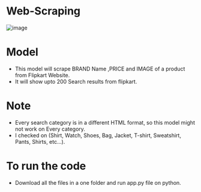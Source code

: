 # Web-Scraping

![image](file:///C:/Users/Pratik%20Datey/Downloads/new(4).png)

# Model
- This model will scrape BRAND Name ,PRICE and IMAGE of a product from Flipkart Website.
- It will show upto 200 Search results from flipkart.

# Note
-  Every search category is in a different HTML format, so this model might not work on Every category. 
- I checked on (Shirt, Watch, Shoes, Bag, Jacket, T-shirt, Sweatshirt, Pants, Shirts, etc...).

# To run the code
- Download all the files in a one folder and run app.py file on python.
